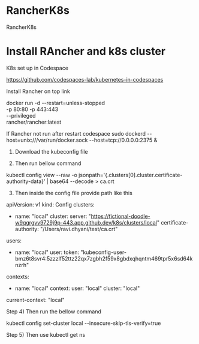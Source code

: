 # RancherK8s
RancherK8s
# Install RAncher and k8s cluster
K8s set up in Codespace

https://github.com/codespaces-lab/kubernetes-in-codespaces

Install Rancher on top link [
](https://ranchermanager.docs.rancher.com/getting-started/installation-and-upgrade/other-installation-methods/rancher-on-a-single-node-with-docker
)

docker run -d --restart=unless-stopped \
  -p 80:80 -p 443:443 \
  --privileged \
  rancher/rancher:latest
  
If Rancher not run after restart codespace 
sudo dockerd --host=unix:///var/run/docker.sock --host=tcp://0.0.0.0:2375 &


1) Download the kubeconfig file 

2) Then run bellow command 

kubectl config view --raw -o jsonpath='{.clusters[0].cluster.certificate-authority-data}' | base64 --decode > ca.crt

3) Then inside the config file provide path like this 


apiVersion: v1
kind: Config
clusters:
- name: "local"
  cluster:
    server: "https://fictional-doodle-w9qgrgvv9729j9p-443.app.github.dev/k8s/clusters/local"
    certificate-authority: "/Users/ravi.dhyani/test/ca.crt"

users:
- name: "local"
  user:
    token: "kubeconfig-user-bmz6t8svr4:5zzzlf52ttz22qx7zgbh2f59x8gbdxqhqntm469tpr5x6sd64knzrh"


contexts:
- name: "local"
  context:
    user: "local"
    cluster: "local"

current-context: "local"

Step 4) Then run the bellow command 

 kubectl config set-cluster local --insecure-skip-tls-verify=true

Step 5) Then use kubectl get ns



